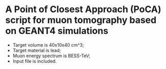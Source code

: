 # A Point of Closest Approach (PoCA) script for muon tomography based on GEANT4 simulations
- Target volume is 40x10x40 cm^3;
- Target material is lead;
- Muon energy spectrum is BESS-TeV;
- Input file is included.
